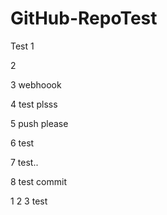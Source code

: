 # GitHub-RepoTest
Test
1

2

3 webhoook

4 test plsss

5 push please

6 test

7 test..

8 test commit




1 2 3 test
